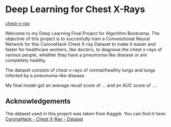 # Deep Learning for Chest X-Rays

[chest-x-ray](https://prod-images-static.radiopaedia.org/images/220869/76052f7902246ff862f52f5d3cd9cd_jumbo.jpg)

Welcome to my Deep Learning Final Project for Algorithm Bootcamp. The objective of this project is to succesfully train a Convolutional Neural Network for this CoronaHack Chest X-ray Dataset to make it easier and faster for healthcare workers, like doctors, to diagnose the chest x-rays of various people, whether they have a pneumonia-like disease or are completely healthy.

The dataset consists of chest x-rays of normal/healthy lungs and lungs infected by a pneumonia-like disease.

My final model got an average recall score of ... and an AUC score of ....

## Acknowledgements
The dataset used in this project was taken from Kaggle. You can find it here: [CoronaHack - Chest X-Ray - Dataset](https://www.kaggle.com/praveengovi/coronahack-chest-xraydataset)
